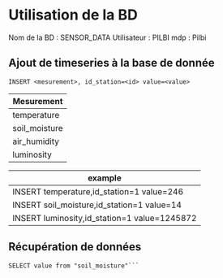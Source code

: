 # Utilisation de la BD

Nom de la BD : SENSOR_DATA
Utilisateur : PILBI
mdp : Pilbi

## Ajout de timeseries à la base de donnée

```INSERT <mesurement>, id_station=<id> value=<value>```

| Mesurement |
|  --------  |
| temperature|
| soil_moisture|
| air_humidity|
| luminosity |

| example |
| ------- |
| INSERT temperature,id_station=1 value=246 |
| INSERT soil_moisture,id_station=1 value=14 |
| INSERT luminosity,id_station=1 value=1245872 |

## Récupération de données

```SELECT * from "temperature"
SELECT value from "soil_moisture"```
